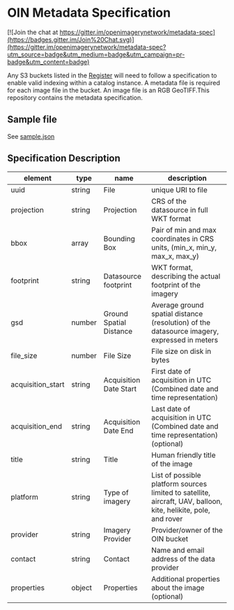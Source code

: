 # OIN Metadata Specification

[![Join the chat at https://gitter.im/openimagerynetwork/metadata-spec](https://badges.gitter.im/Join%20Chat.svg)](https://gitter.im/openimagerynetwork/metadata-spec?utm_source=badge&utm_medium=badge&utm_campaign=pr-badge&utm_content=badge)

Any S3 buckets listed in the [Register](https://github.com/openimagerynetwork/register) will need to follow a specification to enable valid indexing within a catalog instance. A metadata file is required for each image file in the bucket. An image file is an RGB GeoTIFF.This repository contains the metadata specification. 

## Sample file

See [sample.json](sample.json)

## Specification Description 

| element           | type   | name                    | description                                                                                 | 
|-------------------|--------|-------------------------|---------------------------------------------------------------------------------------------| 
| uuid              | string | File                    | unique URI to file                                                                          | 
| projection        | string | Projection              | CRS of the datasource in full WKT format                                                    | 
| bbox              | array  | Bounding Box            | Pair of min and max coordinates in CRS units, (min_x, min_y, max_x, max_y)                  | 
| footprint         | string | Datasource footprint    | WKT format, describing the actual footprint of the imagery                                  | 
| gsd               | number | Ground Spatial Distance | Average ground spatial distance (resolution) of the datasource imagery, expressed in meters | 
| file_size         | number | File Size               | File size on disk in bytes                                                                  | 
| acquisition_start | string | Acquisition Date Start  | First date of acquisition in UTC (Combined date and time representation)                    | 
| acquisition_end   | string | Acquisition Date End    | Last date of acquisition in UTC (Combined date and time representation) (optional)          | 
| title             | string | Title                   | Human friendly title of the image                                                           | 
| platform          | string | Type of imagery         | List of possible platform sources limited to satellite, aircraft, UAV, balloon, kite, helikite, pole, and rover       | 
| provider          | string | Imagery Provider        | Provider/owner of the OIN bucket                                                            | 
| contact           | string | Contact                 | Name and email address of the data provider                                                 | 
| properties        | object | Properties              | Additional properties about the image (optional)                                            | 
